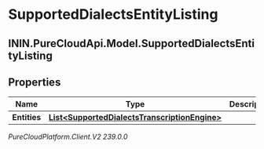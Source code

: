 # SupportedDialectsEntityListing

## ININ.PureCloudApi.Model.SupportedDialectsEntityListing

## Properties

|Name | Type | Description | Notes|
|------------ | ------------- | ------------- | -------------|
| **Entities** | [**List&lt;SupportedDialectsTranscriptionEngine&gt;**](SupportedDialectsTranscriptionEngine) |  | [optional] |



_PureCloudPlatform.Client.V2 239.0.0_
